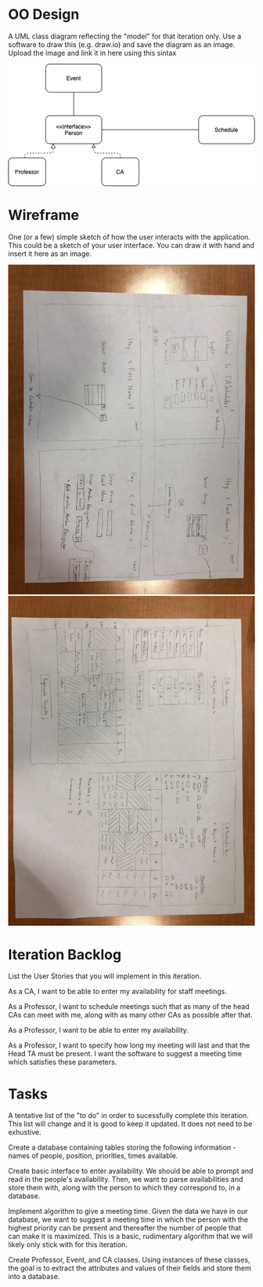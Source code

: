 # OO Design
A UML class diagram reflecting the "model" for that iteration only.
Use a software to draw this (e.g. draw.io) and save the diagram as an image. 
Upload the image and link it in here using this sintax

![](/docs/image.png)

# Wireframe
One (or a few) simple sketch of how the user interacts with the application. 
This could be a sketch of your user interface. 
You can draw it with hand and insert it here as an image.

<img src="/docs/WireframeDoc1.jpeg" />
<img src="/docs/WireframeDoc2.jpeg" />


# Iteration Backlog
List the User Stories that you will implement in this iteration.

As a CA, I want to be able to enter my availability for staff meetings.

As a Professor, I want to schedule meetings such that as many of the head CAs can meet with me, along with as many other CAs as possible after that.

As a Professor, I want to be able to enter my availability.

As a Professor, I want to specify how long my meeting will last and that the Head TA must be present. I want the software to suggest a meeting time which satisfies these parameters.

# Tasks
A tentative list of the "to do" in order to sucessfully complete this iteration. 
This list will change and it is good to keep it updated. 
It does not need to be exhustive.

Create a database containing tables storing the following information - names of people, position, priorities, times available.

Create basic interface to enter availability. We should be able to prompt and read in the people's availability. Then, we want to parse availabilities and store them with, along with the person to which they correspond to, in a database.

Implement algorithm to give a meeting time. Given the data we have in our database, we want to suggest a meeting time in which the person with the highest priority can be present and thereafter the number of people that can make it is maximized. This is a basic, rudimentary algorithm that we will likely only stick with for this iteration. 

Create Professor, Event, and CA classes. Using instances of these classes, the goal is to extract the attributes and values of their fields and store them into a database. 
